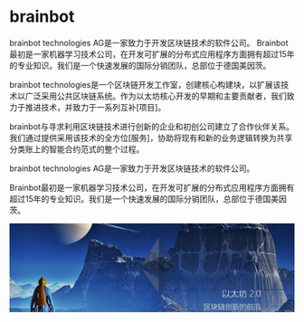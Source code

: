 # 

# brainbot

brainbot technologies AG是一家致力于开发区块链技术的软件公司。
Brainbot最初是一家机器学习技术公司，在开发可扩展的分布式应用程序方面拥有超过15年的专业知识。我们是一个快速发展的国际分销团队，总部位于德国美因茨。

brainbot technologies是一个区块链开发工作室，创建核心构建块，以扩展该技术以广泛采用公共区块链系统。作为以太坊核心开发的早期和主要贡献者，我们致力于推进技术，并致力于一系列互补[项目]。

brainbot与寻求利用区块链技术进行创新的企业和初创公司建立了合作伙伴关系。我们通过提供采用该技术的全方位[服务]，协助将现有和新的业务逻辑转换为共享分类账上的智能合约范式的整个过程。

brainbot technologies AG是一家致力于开发区块链技术的软件公司。

Brainbot最初是一家机器学习技术公司，在开发可扩展的分布式应用程序方面拥有超过15年的专业知识。我们是一个快速发展的国际分销团队，总部位于德国美因茨。

![image-20220719110712244](image-20220719110712244.png)

